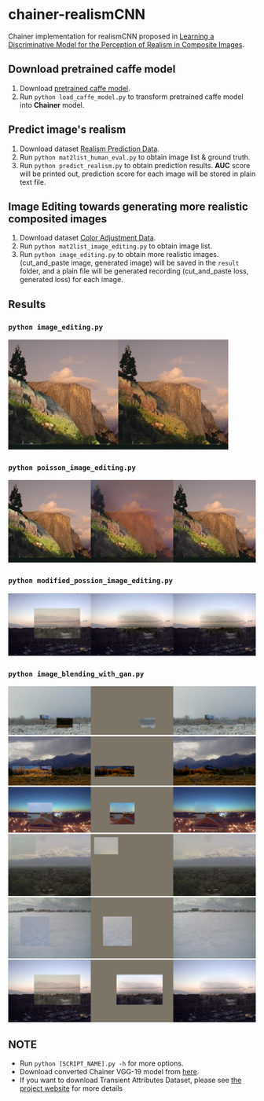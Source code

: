 # chainer-realismCNN
Chainer implementation for realismCNN proposed in [Learning a Discriminative Model for the Perception of Realism in Composite Images](https://people.eecs.berkeley.edu/~junyanz/projects/realism/index.html).

## Download pretrained caffe model
1. Download [pretrained caffe model](https://people.eecs.berkeley.edu/~junyanz/projects/realism/realismCNN_models.zip).
2. Run `python load_caffe_model.py` to transform pretrained caffe model into **Chainer** model.

## Predict image's realism
1. Download dataset [Realism Prediction Data](https://people.eecs.berkeley.edu/~junyanz/projects/realism/human_evaluation.zip).
2. Run `python mat2list_human_eval.py` to obtain image list & ground truth.
3. Run `python predict_realism.py` to obtain prediction results. **AUC** score will be printed out, prediction score for each image will be stored in plain text file.

## Image Editing towards generating more realistic composited images
1. Download dataset [Color Adjustment Data](https://people.eecs.berkeley.edu/~junyanz/projects/realism/color_adjustment.zip).
2. Run `python mat2list_image_editing.py` to obtain image list.
3. Run `python image_editing.py` to obtain more realistic images. (cut_and_paste image, generated image) will be saved in the `result` folder, and a plain file will be generated recording (cut_and_paste loss, generated loss) for each image.

## Results
### `python image_editing.py`
![](images/realism_editing.png)
### `python poisson_image_editing.py`
![](images/poisson_image_editing.png)
### `python modified_possion_image_editing.py`
![](images/mpb.png)
### `python image_blending_with_gan.py`
![](images/image_blending/folder_+00019920_obj_20120711_222714_bg_20121226_171314__n_iteration(3500)_poisson_weight(1)_rand_init(True)_tv_weight(0.005).png)
![](images/image_blending/folder_+00019920_obj_20121210_152739_bg_20120711_222714__n_iteration(3500)_poisson_weight(1)_rand_init(True)_tv_weight(0.005).png)
![](images/image_blending/folder_00000325_obj_32_bg_7__n_iteration(3500)_poisson_weight(1)_rand_init(True)_tv_weight(0.005).png)
![](images/image_blending/folder_00008205_obj_20130204_142730_bg_20120518_215718__n_iteration(3500)_poisson_weight(1)_rand_init(True)_tv_weight(0.005).png)
![](images/image_blending/folder_00018759_obj_20121119_095532_bg_20120316_115523__n_iteration(3500)_poisson_weight(1)_rand_init(True)_tv_weight(0.005).png)
![](images/image_blending/folder_90000005_obj_121_bg_186__n_iteration(3500)_poisson_weight(1)_rand_init(True)_tv_weight(0.005).png)

## NOTE
* Run `python [SCRIPT_NAME].py -h` for more options.
* Download converted Chainer VGG-19 model from [here](https://drive.google.com/open?id=0Bybnpq8dvwudM0U3enFsYV9waWM).
* If you want to download Transient Attributes Dataset, please see [the project website](http://transattr.cs.brown.edu/) for more details
